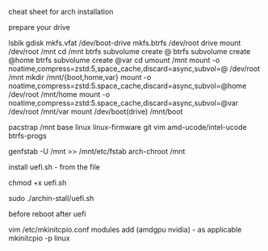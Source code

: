 cheat sheet for arch installation

prepare your drive

lsblk
gdisk
mkfs.vfat /dev/boot-drive
mkfs.btrfs /dev/root drive
mount /dev/root /mnt
cd /mnt
btrfs subvolume create @
btrfs subvolume create @home
btrfs subvolume create @var
cd
umount /mnt
mount -o noatime,compress=zstd:5,space_cache,discard=async,subvol=@ /dev/root /mnt
mkdir /mnt/{boot,home,var}
mount -o noatime,compress=zstd:5.space_cache,discard=async,subvol=@home /dev/root /mnt/home
mount -o noatime,compress=zstd:5.space_cache,discard=async,subvol=@var /dev/root /mnt/var
mount /dev/boot(drive) /mnt/boot

pacstrap /mnt base linux linux-firmware git vim amd-ucode/intel-ucode btrfs-progs

genfstab -U /mnt >> /mnt/etc/fstab
arch-chroot /mnt

install uefi.sh - from the file

chmod +x uefi.sh

sudo ./archin-stall/uefi.sh

before reboot after uefi


vim /etc/mkinitcpio.conf
modules add (amdgpu nvidia) - as applicable
mkinitcpio -p linux

